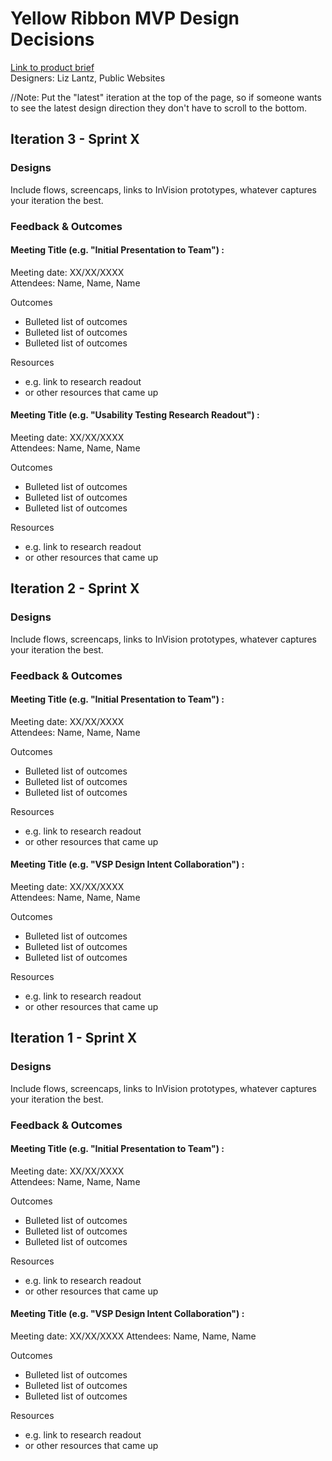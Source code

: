 # Yellow Ribbon MVP Design Decisions

[Link to product brief](https://github.com/department-of-veterans-affairs/va.gov-team/edit/master/products/public-websites/yellow-ribbon-mvp/yellow-ribbon-mvp-product-brief.md)  
Designers: Liz Lantz, Public Websites

//Note: Put the "latest" iteration at the top of the page, so if someone wants to see the latest design direction they don't have to scroll to the bottom. 

## Iteration 3 - Sprint X

### Designs

Include flows, screencaps, links to InVision prototypes, whatever captures your iteration the best.


### Feedback & Outcomes

#### Meeting Title (e.g. "Initial Presentation to Team") :

Meeting date: XX/XX/XXXX  
Attendees: Name, Name, Name 

Outcomes

- Bulleted list of outcomes 
- Bulleted list of outcomes
- Bulleted list of outcomes

Resources

- e.g. link to research readout 
- or other resources that came up

#### Meeting Title (e.g. "Usability Testing Research Readout") :

Meeting date: XX/XX/XXXX  
Attendees: Name, Name, Name 

Outcomes

- Bulleted list of outcomes 
- Bulleted list of outcomes
- Bulleted list of outcomes

Resources

- e.g. link to research readout 
- or other resources that came up


## Iteration 2 - Sprint X

### Designs

Include flows, screencaps, links to InVision prototypes, whatever captures your iteration the best.


### Feedback & Outcomes

#### Meeting Title (e.g. "Initial Presentation to Team") :

Meeting date: XX/XX/XXXX  
Attendees: Name, Name, Name 

Outcomes

- Bulleted list of outcomes 
- Bulleted list of outcomes
- Bulleted list of outcomes

Resources

- e.g. link to research readout 
- or other resources that came up

#### Meeting Title (e.g. "VSP Design Intent Collaboration") :

Meeting date: XX/XX/XXXX  
Attendees: Name, Name, Name 

Outcomes

- Bulleted list of outcomes 
- Bulleted list of outcomes
- Bulleted list of outcomes

Resources

- e.g. link to research readout 
- or other resources that came up


## Iteration 1 - Sprint X

### Designs

Include flows, screencaps, links to InVision prototypes, whatever captures your iteration the best.


### Feedback & Outcomes

#### Meeting Title (e.g. "Initial Presentation to Team") :

Meeting date: XX/XX/XXXX  
Attendees: Name, Name, Name 

Outcomes

- Bulleted list of outcomes 
- Bulleted list of outcomes
- Bulleted list of outcomes

Resources

- e.g. link to research readout 
- or other resources that came up

#### Meeting Title (e.g. "VSP Design Intent Collaboration") :

Meeting date: XX/XX/XXXX
Attendees: Name, Name, Name 

Outcomes

- Bulleted list of outcomes 
- Bulleted list of outcomes
- Bulleted list of outcomes

Resources

- e.g. link to research readout 
- or other resources that came up
